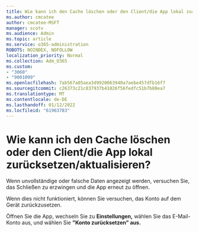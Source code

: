 ```yaml
---
title: Wie kann ich den Cache löschen oder den Client/die App lokal zurücksetzen/aktualisieren?
ms.author: cmcatee
author: cmcatee-MSFT
manager: scotv
ms.audience: Admin
ms.topic: article
ms.service: o365-administration
ROBOTS: NOINDEX, NOFOLLOW
localization_priority: Normal
ms.collection: Adm_O365
ms.custom:
- "3060"
- "9001099"
ms.openlocfilehash: 7ab567a05aea3d9920063940a7aebe457dfb16f7
ms.sourcegitcommit: c26373c21c837937b41026f56fedfc51b7b80ea7
ms.translationtype: MT
ms.contentlocale: de-DE
ms.lasthandoff: 01/12/2022
ms.locfileid: "61963783"
---
```

# <a name="how-do-i-clear-the-cache-or-locally-resetrefresh-the-clientapp"></a>Wie kann ich den Cache löschen oder den Client/die App lokal zurücksetzen/aktualisieren?

Wenn unvollständige oder falsche Daten angezeigt werden, versuchen Sie, das Schließen zu erzwingen und die App erneut zu öffnen.  

Wenn dies nicht funktioniert, können Sie versuchen, das Konto auf dem Gerät zurückzusetzen.
 
Öffnen Sie die App, wechseln Sie zu **Einstellungen,** wählen Sie das E-Mail-Konto aus, und wählen Sie **"Konto zurücksetzen" aus.**